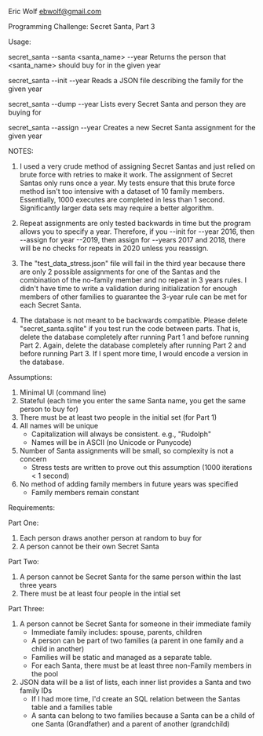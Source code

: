 Eric Wolf ebwolf@gmail.com

Programming Challenge: Secret Santa, Part 3

Usage:

  secret_santa --santa <santa_name> --year <year> 
           Returns the person that <santa_name> should buy for in the given year
  
  secret_santa --init <filename> --year <year> 
           Reads a JSON file describing the family for the given year
  
  secret_santa --dump --year <year>
           Lists every Secret Santa and person they are buying for

  secret_santa --assign --year <year>
           Creates a new Secret Santa assignment for the given year

NOTES: 

1. I used a very crude method of assigning Secret Santas and just relied on brute
force with retries to make it work. The assignment of Secret Santas only runs once a year.
My tests ensure that this brute force method isn't too intensive with a dataset of 10 family
members. Essentially, 1000 executes are completed in less than 1 second. Significantly larger
 data sets may require a better algorithm.
 
2. Repeat assignments are only tested backwards in time but the program allows you to specify a year.
Therefore, if you --init for --year 2016, then --assign for year --2019, then assign for --years
2017 and 2018, there will be no checks for repeats in 2020 unless you reassign.

3. The "test_data_stress.json" file will fail in the third year because there are only 2 possible 
assignments for one of the Santas and the combination of the no-family member and no repeat in 3 years
rules. I didn't have time to write a validation during initialization for enough members of other 
families to guarantee the 3-year rule can be met for each Secret Santa.

4. The database is not meant to be backwards compatible. Please delete "secret_santa.sqlite" if you
test run the code between parts. That is, delete the database completely after running Part 1
and before running Part 2. Again, delete the database completely after running Part 2 and before
running Part 3. If I spent more time, I would encode a version in the database.

Assumptions:

  1. Minimal UI (command line)
  2. Stateful (each time you enter the same Santa name, you get the same person to buy for)
  3. There must be at least two people in the initial set (for Part 1)
  4. All names will be unique
     * Capitalization will always be consistent. e.g., "Rudolph"
     * Names will be in ASCII (no Unicode or Punycode)
  5. Number of Santa assignments will be small, so complexity is not a concern
     * Stress tests are written to prove out this assumption (1000 iterations < 1 second)
  6. No method of adding family members in future years was specified
     * Family members remain constant

Requirements:

Part One:
  1. Each person draws another person at random to buy for
  2. A person cannot be their own Secret Santa

Part Two:
  1. A person cannot be Secret Santa for the same person within the last three years
  2. There must be at least four people in the intial set

Part Three:
  1. A person cannot be Secret Santa for someone in their immediate family
     * Immediate family includes: spouse, parents, children
     * A person can be part of two families (a parent in one family and a child in another)
     * Families will be static and managed as a separate table.
     * For each Santa, there must be at least three non-Family members in the pool
  2. JSON data will be a list of lists, each inner list provides a Santa and two family IDs
     * If I had more time, I'd create an SQL relation between the Santas table and a families table
     * A santa can belong to two families because a Santa can be a child of one Santa (Grandfather) 
       and a parent of another (grandchild)